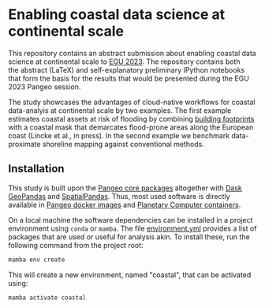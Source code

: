 # Enabling coastal data science at continental scale

This repository contains an abstract submission about enabling coastal data science at
continental scale to [EGU 2023](https://www.egu23.eu/). The repository contains both  
the abstract (LaTeX) and self-explanatory preliminary IPython notebooks that
form the basis for the results that would be presented during the EGU 2023 Pangeo session. 

The study showcases the advantages of cloud-native workflows for coastal data-analyis
at continental scale by two examples. The first example estimates coastal assets at risk
of flooding by combining [building
footprints](https://github.com/microsoft/GlobalMLBuildingFootprints) with a coastal mask
that demarcates flood-prone areas along the European coast (Lincke et al., in press). In
the second example we benchmark data-proximate shoreline mapping against conventional
methods. 

## Installation

This study is built upon the [Pangeo core packages](https://pangeo.io/packages.html)
altogether with [Dask GeoPandas](https://dask-geopandas.readthedocs.io) and
[SpatialPandas](https://github.com/holoviz/spatialpandas). Thus, most used software is
directly available in [Pangeo docker
images](https://github.com/pangeo-data/pangeo-docker-images) and [Planetary Computer
containers](https://github.com/microsoft/planetary-computer-containers). 

On a local machine the software dependencies can be installed in a project environment
using `conda` or `mamba`. The file [environment.yml](./environment.yml) provides a list
of packages that are used or useful for analysis akin. To install these, run the
following command from the project root: 
```bash
mamba env create
```
This will create a new environment, named "coastal", that can be activated using: 
```bash
mamba activate coastal
```